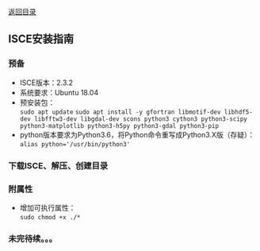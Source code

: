 [返回目录](../../catalogue.md)  
## ISCE安装指南
### 预备
+ ISCE版本：2.3.2
+ 系统要求：Ubuntu 18.04
+ 预安装包：  
  `sudo apt update`
  `sudo apt install -y gfortran libmotif-dev libhdf5-dev libfftw3-dev libgdal-dev scons python3 cython3 python3-scipy python3-matplotlib python3-h5py python3-gdal python3-pip`  
+ python版本要求为Python3.6，将Python命令重写成Python3.X版（存疑）：  
  `alias python='/usr/bin/python3'`
### 下载ISCE、解压、创建目录
### 
### 附属性
+ 增加可执行属性：  
  `sudo chmod +x ./*`
### 未完待续。。。  